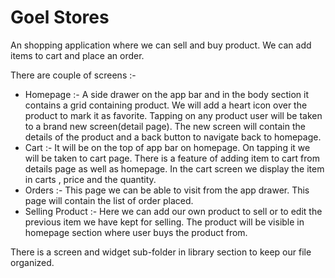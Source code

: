 # Goel Stores

An shopping application where we can sell and buy product. We can add items to cart and place an order. 

There are couple of screens :- 

- Homepage :- A side drawer on the app bar and in the body section it contains a grid containing product. We will add a heart icon over the product to mark it as favorite. Tapping on any product user will be taken to a brand new screen(detail page). The new screen will contain the details of the product and a back button to navigate back to homepage.
- Cart :- It will be on the top of app bar on homepage. On tapping it we will be taken to cart page. There is a feature of adding item to cart from details page as well as homepage. In the cart screen we display the item in carts , price and the quantity.
- Orders :- This page we can be able to visit from the app drawer.  This page will contain the list of order placed. 
- Selling Product :- Here we can add our own product to sell or to edit the previous item we have kept for selling.  The product will be visible in homepage section where user buys the product from.



There is a screen and widget sub-folder in library section to keep our file organized.

